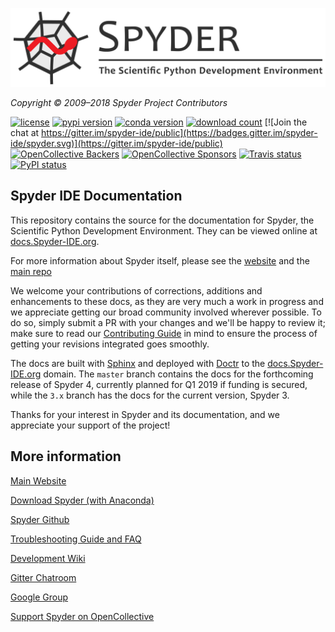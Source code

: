 ![Spyder Docs — Documentation for the Scientific Python Development Environment](
./doc/_static/spyder_readme_banner.png)

*Copyright © 2009–2018 Spyder Project Contributors*


[![license](https://img.shields.io/pypi/l/spyder.svg)](./LICENSE)
[![pypi version](https://img.shields.io/pypi/v/spyder.svg)](https://pypi.python.org/pypi/spyder)
[![conda version](https://img.shields.io/conda/vn/conda-forge/spyder.svg)](https://www.anaconda.com/download/)
[![download count](https://img.shields.io/conda/dn/conda-forge/spyder.svg)](https://www.anaconda.com/download/)
[![Join the chat at https://gitter.im/spyder-ide/public](https://badges.gitter.im/spyder-ide/spyder.svg)](https://gitter.im/spyder-ide/public)
[![OpenCollective Backers](https://opencollective.com/spyder/backers/badge.svg?color=blue)](#backers)
[![OpenCollective Sponsors](https://opencollective.com/spyder/sponsors/badge.svg?color=blue)](#sponsors)
[![Travis status](https://travis-ci.org/spyder-ide/spyder.svg?branch=master)](https://travis-ci.org/spyder-ide/spyder-docs)
[![PyPI status](https://img.shields.io/pypi/status/spyder.svg)](https://github.com/spyder-ide/spyder)


## Spyder IDE Documentation

This repository contains the source for the documentation
for Spyder, the Scientific Python Development Environment.
They can be viewed online at
[docs.Spyder-IDE.org](https://docs.spyder-ide.org/).

For more information about Spyder itself,
please see the [website](https://www.spyder-ide.org/) and the
[main repo](https://github.com/spyder-ide/spyder)

We welcome your contributions of corrections, additions and enhancements to
these docs, as they are very much a work in progress and we appreciate getting
our broad community involved wherever possible. To do so, simply submit a
PR with your changes and we'll be happy to review it; make sure to read our
[Contributing Guide](
https://github.com/spyder-ide/spyder-docs/blob/master/CONTRIBUTING.md) in mind
to ensure the process of getting your revisions integrated goes smoothly.

The docs are built with
[Sphinx](http://www.sphinx-doc.org/en/stable/index.html)
and deployed with [Doctr](https://drdoctr.github.io/doctr/)
to the [docs.Spyder-IDE.org](https://docs.spyder-ide.org/) domain.
The ``master`` branch contains the docs for the forthcoming release of
Spyder 4, currently planned for Q1 2019 if funding is secured,
while the ``3.x`` branch has the docs for the current version, Spyder 3.

Thanks for your interest in Spyder and its documentation, and we appreciate
your support of the project!


## More information

[Main Website](https://www.spyder-ide.org/)

[Download Spyder (with Anaconda)](https://www.anaconda.com/download/)

[Spyder Github](https://github.com/spyder-ide/spyder)

[Troubleshooting Guide and FAQ](
https://github.com/spyder-ide/spyder/wiki/Troubleshooting-Guide-and-FAQ)

[Development Wiki](https://github.com/spyder-ide/spyder/wiki/Dev:-Index)

[Gitter Chatroom](https://gitter.im/spyder-ide/public)

[Google Group](http://groups.google.com/group/spyderlib)

[Support Spyder on OpenCollective](https://opencollective.com/spyder/)
